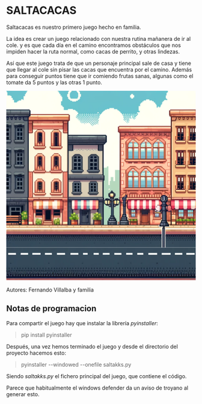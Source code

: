 # SALTACACAS
Saltacacas es nuestro primero juego hecho en familia.

La idea es crear un juego relacionado con nuestra rutina mañanera de ir al cole.
y es que cada día en el camino encontramos obstáculos que nos impiden hacer la ruta normal, como cacas de perrito, y otras lindezas.

Así que este juego trata de que un personaje principal sale de casa y tiene que llegar al cole sin pisar las cacas que encuentra por el camino. Además para conseguir puntos tiene que ir comiendo frutas sanas, algunas como el tomate da 5 puntos y las otras 1 punto.

![imagen del juego](assets/fondo.png)

Autores: Fernando Villalba y familia


## Notas de programacion
Para compartir el juego hay que instalar la librería *pyinstaller*: 

> pip install pyinstaller 

Después, una vez hemos terminado el juego y desde el directorio del proyecto hacemos esto:

 > pyinstaller --windowed --onefile saltakks.py

 Siendo *saltakks.py* el fichero principal del juego, que contiene el código.

 Parece que habitualmente el windows defender da un aviso de troyano al generar esto.